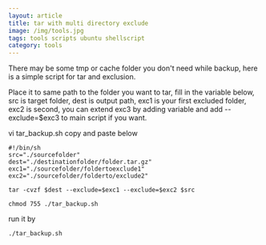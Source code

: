 ```yaml
---
layout: article
title: tar with multi directory exclude
image: /img/tools.jpg
tags: tools scripts ubuntu shellscript
category: tools
---
```


There may be some tmp or cache folder you don't need while backup, here is a simple script for tar and exclusion.

Place it to same path to the folder you want to tar, fill in the variable below, src is target folder, dest is output path, exc1 is your first excluded folder, exc2 is second, you can extend exc3 by adding variable and add --exclude=$exc3 to main script if you want.

vi tar_backup.sh
copy and paste below
```
#!/bin/sh
src="./sourcefolder"
dest="./destinationfolder/folder.tar.gz"
exc1="./sourcefolder/foldertoexclude1"
exc2="./sourcefolder/folderto/exclude2"

tar -cvzf $dest --exclude=$exc1 --exclude=$exc2 $src
```

```chmod 755 ./tar_backup.sh```

run it by

```./tar_backup.sh```

